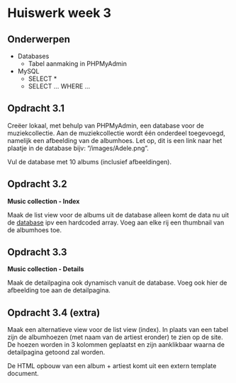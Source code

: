 # Huiswerk week 3

## Onderwerpen 
- Databases
    - Tabel aanmaking in PHPMyAdmin 
- MySQL
    - SELECT *
    - SELECT ... WHERE ...

## Opdracht 3.1
Creëer lokaal, met behulp van PHPMyAdmin, een database voor de muziekcollectie. Aan de muziekcollectie wordt één onderdeel toegevoegd, namelijk een afbeelding van de albumhoes. Let op, dit is een link naar het plaatje in de database bijv: “/images/Adele.png”.

Vul de database met 10 albums (inclusief afbeeldingen).

## Opdracht 3.2

**Music collection - Index**

Maak de list view voor de albums uit de database alleen komt de data nu uit de [database](https://www.khanacademy.org/computing/computer-programming/sql/sql-basics/pt/querying-the-table) 
ipv een hardcoded array. Voeg aan elke rij een thumbnail van de albumhoes toe.

## Opdracht 3.3

**Music collection - Details**

Maak de detailpagina ook dynamisch vanuit de database. 
Voeg ook hier de afbeelding toe aan de detailpagina.

## Opdracht 3.4 (extra)

Maak een alternatieve view voor de list view (index). In plaats van een tabel zijn de albumhoezen (met naam van de artiest eronder) te zien op de site. De hoezen worden in 3 kolommen geplaatst en zijn aanklikbaar waarna de detailpagina getoond zal worden.

De HTML opbouw van een album + artiest komt uit een extern template document.